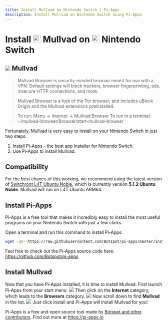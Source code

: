 ```yaml
---
title: Install Mullvad on Nintendo Switch | Pi-Apps
description: Install Mullvad on Nintendo Switch using Pi-Apps
---
```

<div class="simple-install-content content">

# Install <img src="/img/app-icons/Mullvad/icon-64.png" height=24> Mullvad on <img src=/img/other-icons/switch-icon.svg height=24> Nintendo Switch

## <img src="/img/app-icons/Mullvad/icon-64.png"> Mullvad
> Mullvad Browser is security-minded browser meant for use with a VPN.
> Default settings will block trackers, browser fingerprinting, ads, insecure HTTP connections, and more.
> 
> Mullvad Browser is a fork of the Tor browser, and includes uBlock Origin and the Mullvad extensions preinstalled.
> 
> To run: Menu -> Internet -> Mullvad Browser
> To run in a terminal: ~/mullvad-browser/Browser/start-mullvad-browser

Fortunately, Mullvad is very easy to install on your Nintendo Switch in just two steps.
1. Install Pi-Apps - the best app installer for Nintendo Switch.
2. Use Pi-Apps to install Mullvad.
</div>
<div class="simple-install-content content">

## Compatibility
For the best chance of this working, we recommend using the latest version of [Switchroot L4T Ubuntu Noble](https://wiki.switchroot.org/wiki/linux/l4t-ubuntu-noble-installation-guide), which is currently version **5.1.2 Ubuntu Noble**.
Mullvad will run on L4T Ubuntu ARM64.
</div>
<div class="simple-install-content content">

## Install Pi-Apps

Pi-Apps is a free tool that makes it incredibly easy to install the most useful programs on your Nintendo Switch with just a few clicks.

Open a terminal and run this command to install Pi-Apps:
```bash
wget -qO- https://raw.githubusercontent.com/Botspot/pi-apps/master/install | bash
```
Feel free to check out the Pi-Apps source code here: https://github.com/Botspot/pi-apps
</div>
<div class="simple-install-content content">

## Install Mullvad

Now that you have Pi-Apps installed, it is time to install Mullvad.
First launch Pi-Apps from your start menu:
<img src="/img/start-menu.png">
Then click on the <b>Internet</b> category, which leads to the <b>Browsers</b> category.
<img src="/img/category-selections/Browsers.png">
Now scroll down to find <b>Mullvad</b> in the list.
<img src="/img/app-icons/Mullvad/app-selection.png">
Just click Install and Pi-Apps will install Mullvad for you!
</div>
<div class="simple-install-content content">

Pi-Apps is a free and open source tool made by [Botspot and other contributors](/about/#contributors). Find out more at https://pi-apps.io
</div>
